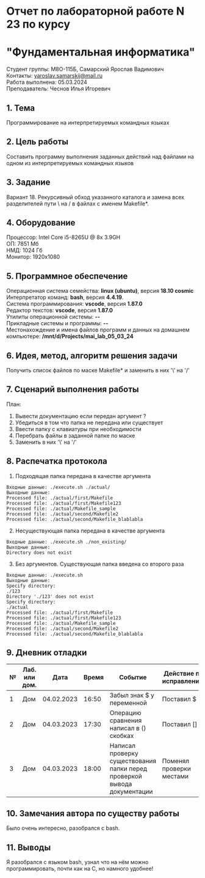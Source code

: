 # Отчет по лабораторной работе N 23 по курсу
# "Фундаментальная информатика"

Студент группы: M8О-115Б, Самарский Ярослав Вадимович\
Контакты: yaroslav.samarskij@mail.ru \
Работа выполнена: 05.03.2024\
Преподаватель: Чеснов Илья Игоревич

## 1. Тема

Программирование на интерпретируемых командных языках

## 2. Цель работы

Составить программу выполнения заданных действий над файлами на одном из интерпретируемых командных языков

## 3. Задание

Вариант 18. Рекурсивный обход указанного каталога и замена всех разделителей пути \\ на / в файлах с именем Makefile*.

## 4. Оборудование

Процессор: Intel Core i5-8265U @ 8x 3.9GH\
ОП: 7851 Мб\
НМД: 1024 Гб\
Монитор: 1920x1080

## 5. Программное обеспечение

Операционная система семейства: **linux (ubuntu)**, версия **18.10 cosmic**\
Интерпретатор команд: **bash**, версия **4.4.19**.\
Система программирования: **vscode**, версия **1.87.0**\
Редактор текстов: **vscode**, версия **1.87.0**\
Утилиты операционной системы: **--**\
Прикладные системы и программы: **--**\
Местонахождение и имена файлов программ и данных на домашнем компьютере: **/mnt/d/Projects/mai_lab_05_03_24**

## 6. Идея, метод, алгоритм решения задачи

Получить список файлов по маске Makefile* и заменить в них '\\' на '/'

## 7. Сценарий выполнения работы

План:
1. Вывести документацию если передан аргумент ?
2. Убедиться в том что папка не передана или существует
3. Ввести папку с клавиатуры при необходимости
4. Перебрать файлы в заданной папке по маске
5. Заменить в них '\\' на '/'

## 8. Распечатка протокола

1. Подходящая папка передана в качестве аргумента
```
Входные данные: ./execute.sh ./actual/
Выходные данные:
Processed file: ./actual/first/Makefile
Processed file: ./actual/first/Makefile123
Processed file: ./actual/Makefile_sample
Processed file: ./actual/second/Makefile2
Processed file: ./actual/second/Makefile_blablabla
```

2. Несуществующая папка передана в качестве аргумента
```
Входные данные: ./execute.sh ./non_existing/
Выходные данные:
Directory does not exist
```

3. Без аргументов. Существующая папка введена со второго раза
```
Входные данные: ./execute.sh
Выходные данные:
Specify directory: 
./123
Directory './123' does not exist
Specify directory:
./actual
Processed file: ./actual/first/Makefile
Processed file: ./actual/first/Makefile123
Processed file: ./actual/Makefile_sample
Processed file: ./actual/second/Makefile2
Processed file: ./actual/second/Makefile_blablabla
```

## 9. Дневник отладки

| № | Лаб. или дом. | Дата       | Время     | Событие                                                                  | Действие по исправлению  | Примечание       |
|---|---------------|------------|-----------|--------------------------------------------------------------------------|--------------------------|------------------|
|1  | Дом           | 04.02.2023 | 16:50     | Забыл знак $ у переменной                                                | Поставил $               | Фатальная ошибка |
|2  | Дом           | 04.03.2023 | 17:30     | Операцию сравнения написал в () скобках                                  | Поставил []              |                  |
|3  | Дом           | 04.03.2023 | 18:00     | Написал проверку существования папки перед проверкой вывода документации | Поменял проверки местами | Глупая ошибка    |

## 10. Замечания автора по существу работы

Было очень интересно, разобрался с bash.

## 11. Выводы

Я разобрался с языком bash, узнал что на нём можно программировать, почти как на C, но намного удобнее!

